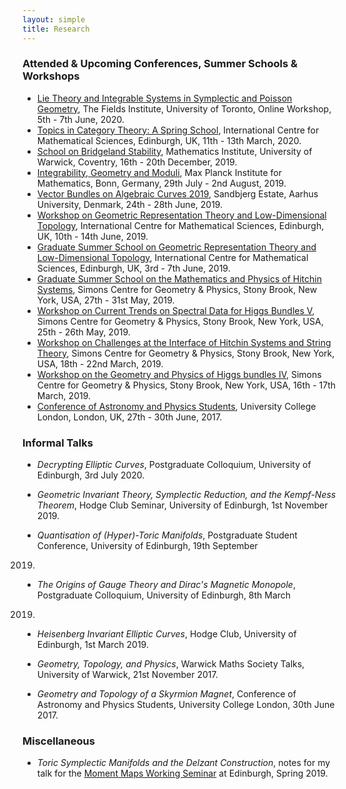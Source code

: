 ```yaml
---
layout: simple
title: Research
---
```


### Attended & Upcoming Conferences, Summer Schools & Workshops

* [Lie Theory and Integrable Systems in Symplectic and Poisson Geometry](https://sites.google.com/view/lietheory2020), The Fields Institute, University of Toronto, Online Workshop, 5th - 7th June, 2020.
* [Topics in Category Theory: A Spring School](https://sites.google.com/view/tict2020/home), International Centre for
Mathematical Sciences, Edinburgh, UK, 11th - 13th March, 2020.
* [School on Bridgeland Stability](https://warwick.ac.uk/fac/sci/maths/research/events/2019-20/sbs/), Mathematics
Institute, University of Warwick, Coventry, 16th - 20th December, 2019.
* [Integrability, Geometry and Moduli](https://www.mpim-bonn.mpg.de/node/8493), Max Planck Institute for Mathematics,
Bonn, Germany, 29th July - 2nd August, 2019.
* [Vector Bundles on Algebraic Curves 2019](https://qgm.au.dk/events/show/artikel/vbac-2019/), Sandbjerg Estate, Aarhus
University, Denmark, 24th - 28th June, 2019.
* [Workshop on Geometric Representation Theory and Low-Dimensional
Topology](https://www.icms.org.uk/GRTsummerschool.php), International Centre for Mathematical Sciences, Edinburgh, UK,
10th - 14th June, 2019.
* [Graduate Summer School on Geometric Representation Theory and Low-Dimensional
Topology](https://www.icms.org.uk/GRTsummerschool.php), International Centre for Mathematical Sciences, Edinburgh, UK,
3rd - 7th June, 2019.
* [Graduate Summer School on the Mathematics and Physics of Hitchin Systems](http://scgp.stonybrook.edu/archives/25133),
Simons Centre for Geometry & Physics, Stony Brook, New York, USA, 27th - 31st May, 2019.
* [Workshop on Current Trends on Spectral Data for Higgs Bundles V](https://schapos.people.uic.edu/SpectralhiggsV.html),
Simons Centre for Geometry & Physics, Stony Brook, New York, USA, 25th - 26th May, 2019.
* [Workshop on Challenges at the Interface of Hitchin Systems and String
Theory](http://scgp.stonybrook.edu/archives/25129), Simons Centre for Geometry & Physics, Stony Brook, New York, USA, 18th - 22nd
March, 2019.
* [Workshop on the Geometry and Physics of Higgs bundles IV](https://schapos.people.uic.edu/Higgs-2019.html), Simons
Centre for Geometry & Physics, Stony Brook, New York, USA, 16th - 17th March, 2019.
* [Conference of Astronomy and Physics Students](http://www.ucl.iopcaps.co.uk), University College London, London, UK, 27th -
30th June, 2017.

### Informal Talks

* _Decrypting Elliptic Curves_, Postgraduate Colloquium, University of Edinburgh, 3rd July 2020.

* _Geometric Invariant Theory, Symplectic Reduction, and the Kempf-Ness Theorem_, Hodge Club Seminar, University of
Edinburgh, 1st November 2019.

* _Quantisation of (Hyper)-Toric Manifolds_, Postgraduate Student Conference, University of Edinburgh, 19th September
2019.

* _The Origins of Gauge Theory and Dirac's Magnetic Monopole_, Postgraduate Colloquium, University of Edinburgh, 8th March
2019.

* _Heisenberg Invariant Elliptic Curves_, Hodge Club, University of Edinburgh, 1st March 2019.

* _Geometry, Topology, and Physics_, Warwick Maths Society Talks, University of Warwick, 21st November 2017.

* _Geometry and Topology of a Skyrmion Magnet_, Conference of Astronomy and Physics Students, University College London,
30th June 2017.

### Miscellaneous

* _Toric Symplectic Manifolds and the Delzant Construction_, notes for my talk for the [Moment Maps Working
Seminar](http://hodge.maths.ed.ac.uk/tiki/MomentMaps) at Edinburgh, Spring 2019.
